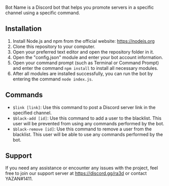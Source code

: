 Bot Name is a Discord bot that helps you promote servers in a specific channel using a specific command.

## Installation

1. Install Node.js and npm from the official website: https://nodejs.org
2. Clone this repository to your computer.
3. Open your preferred text editor and open the repository folder in it.
4. Open the "config.json" module and enter your bot account information.
5. Open your command prompt (such as Terminal or Command Prompt) and enter the command `npm install` to install all necessary modules.
6. After all modules are installed successfully, you can run the bot by entering the command `node index.js`.

## Commands

- `$link [link]`: Use this command to post a Discord server link in the specified channel.
- `$black-add [id]`: Use this command to add a user to the blacklist. This user will be prevented from using any commands performed by the bot.
- `$black-remove [id]`: Use this command to remove a user from the blacklist. This user will be able to use any commands performed by the bot.

## Support

If you need any assistance or encounter any issues with the project, feel free to join our support server at https://discord.gg/ra3d or contact YAZAN#1411.
